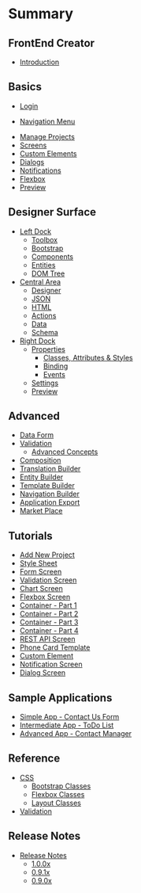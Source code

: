 # Summary

## FrontEnd Creator

* [Introduction](README.md)

## Basics

* [Login](basics/login.md)
<!-- * [User Avatar](basics/user-avatar.md) -->
* [Navigation Menu](basics/navigation-menu/readme.md)
  <!-- * [Key Concepts](basics/navigation-menu/key-concepts.md) -->
<!-- * [Styles](basics/styles/readme.md) -->
  <!-- * [Key Concepts](basics/styles/key-concepts.md) -->
<!-- * [Scripts](basics/scripts/readme.md) -->
  <!-- * [Key Concepts](basics/scripts/key-concepts.md) -->
* [Manage Projects](basics/projects/readme.md)
  <!-- * [Key Concepts](basics/projects/key-concepts.md) -->
* [Screens](basics/screens/readme.md)
  <!-- * [Key Concepts](basics/screens/key-concepts.md) -->
* [Custom Elements](basics/custom-elements/readme.md)
  <!-- * [Key Concepts](basics/custom-elements/key-concepts.md) -->
* [Dialogs](basics/dialogs/readme.md)
  <!-- * [Key Concepts](basics/dialogs/key-concepts.md) -->
* [Notifications](basics/notifications/readme.md)
  <!-- * [Key Concepts](basics/notifications/key-concepts.md) -->
* [Flexbox](basics/flexbox/readme.md)
  <!-- * [Key Concepts](basics/flexbox/key-concepts.md) -->
* [Preview](basics/preview/readme.md)
  <!-- * [Key Concepts](basics/preview/key-concepts.md) -->

## Designer Surface

* [Left Dock](designer-surface/left-dock/readme.md)
  * [Toolbox](designer-surface/left-dock/toolbox/readme.md)
    <!-- * [Key Concepts](designer-surface/left-dock/toolbox/key-concepts.md) -->
  * [Bootstrap](designer-surface/left-dock/bootstrap/readme.md)
    <!-- * [Key Concepts](designer-surface/left-dock/bootstrap/key-concepts.md) -->
  * [Components](designer-surface/left-dock/components/readme.md)
    <!-- * [Key Concepts](designer-surface/left-dock/components/key-concepts.md) -->
  * [Entities](designer-surface/left-dock/entities/readme.md)
    <!-- * [Key Concepts](designer-surface/left-dock/entities/key-concepts.md) -->
  * [DOM Tree](designer-surface/left-dock/dom-tree/readme.md)
    <!-- * [Key Concepts](designer-surface/left-dock/dom-tree/key-concepts.md) -->
* [Central Area](designer-surface/central-area/readme.md)
  * [Designer](designer-surface/central-area/designer/readme.md)
    <!-- * [Key Concepts](designer-surface/central-area/designer/key-concepts.md) -->
  * [JSON](designer-surface/central-area/json/readme.md)
    <!-- * [Key Concepts](designer-surface/central-area/json/key-concepts.md) -->
  * [HTML](designer-surface/central-area/html/readme.md)
    <!-- * [Key Concepts](designer-surface/central-area/html/key-concepts.md) -->
  * [Actions](designer-surface/central-area/actions/readme.md)
    <!-- * [Key Concepts](designer-surface/central-area/actions/key-concepts.md) -->
  * [Data](designer-surface/central-area/data/readme.md)
    <!-- * [Key Concepts](designer-surface/central-area/data/key-concepts.md) -->
  * [Schema](designer-surface/central-area/schema/readme.md)
    <!-- * [Key Concepts](designer-surface/central-area/schema/key-concepts.md) -->
* [Right Dock](designer-surface/right-dock/readme.md)
  * [Properties](designer-surface/right-dock/properties/readme.md)
    <!-- * [Key Concepts](designer-surface/right-dock/properties/key-concepts.md) -->
    * [Classes, Attributes & Styles](designer-surface/right-dock/properties/classes-attributes-styles.md)
    * [Binding](designer-surface/right-dock/properties/binding.md)
    * [Events](designer-surface/right-dock/properties/events.md)
  * [Settings](designer-surface/right-dock/settings/readme.md)
    <!-- * [Key Concepts](designer-surface/right-dock/settings/key-concepts.md) -->
  * [Preview](designer-surface/right-dock/preview/readme.md)
    <!-- * [Key Concepts](designer-surface/right-dock/preview/key-concepts.md) -->

## Advanced

* [Data Form](advanced/data-form/readme.md)
  <!-- * [Key Concepts](advanced/data-form/key-concepts.md) -->
* [Validation](advanced/validation/readme.md)
  <!-- * [Key Concepts](advanced/validation/key-concepts.md) -->
  * [Advanced Concepts](advanced/validation/advanced-concepts.md)
* [Composition](advanced/composition/readme.md)
  <!-- * [Key Concepts](advanced/composition/key-concepts.md) -->
* [Translation Builder](advanced/translation-builder/readme.md)
  <!-- * [Key Concepts](advanced/translation-builder/key-concepts.md) -->
* [Entity Builder](advanced/entity-builder/readme.md)
  <!-- * [Key Concepts](advanced/entity-builder/key-concepts.md) -->
* [Template Builder](advanced/template-builder/readme.md)
  <!-- * [Key Concepts](advanced/template-builder/key-concepts.md) -->
* [Navigation Builder](advanced/navigation-builder/readme.md)
  <!-- * [Key Concepts](advanced/navigation-builder/key-concepts.md) -->
* [Application Export](advanced/application-export/readme.md)
  <!-- * [Key Concepts](advanced/application-export/key-concepts.md) -->
* [Market Place](advanced/market-place/readme.md)
  <!-- * [Key Concepts](advanced/market-place/key-concepts.md) -->

## Tutorials

* [Add New Project](tutorials/manage-projects.md)
* [Style Sheet](tutorials/style-sheet.md)
* [Form Screen](tutorials/form-screen.md)
* [Validation Screen](tutorials/validation-screen.md)
* [Chart Screen](tutorials/chart-screen.md)
* [Flexbox Screen](tutorials/flexbox-screen.md)
* [Container - Part 1](tutorials/container-part-1.md)
* [Container - Part 2](tutorials/container-part-2.md)
* [Container - Part 3](tutorials/container-part-3.md)
* [Container - Part 4](tutorials/container-part-4.md)
* [REST API Screen](tutorials/randomuser-screen.md)
* [Phone Card Template](tutorials/phone-card-template.md)
* [Custom Element](tutorials/custom-element.md)
* [Notification Screen](tutorials/notification-screen.md)
* [Dialog Screen](tutorials/dialog.md)

## Sample Applications

* [Simple App - Contact Us Form](sample-apps/contact-us.md)
* [Intermediate App - ToDo List](sample-apps/todo-list.md)
* [Advanced App - Contact Manager](sample-apps/contact-manager.md)

## Reference

* [CSS](reference/css/readme.md)
  * [Bootstrap Classes](reference/css/bootstrap-classes.md)
  * [Flexbox Classes](reference/css/flexbox-classes.md)
  * [Layout Classes](reference/css/layout-classes.md)
* [Validation](reference/validation/readme.md)
  <!-- * [API](reference/validation/api.md) -->

## Release Notes

* [Release Notes](release-notes/readme.md)
  * [1.0.0x](release-notes/1.0.0x/readme.md)
  * [0.9.1x](release-notes/0.9.1x/readme.md)
  * [0.9.0x](release-notes/0.9.0x/readme.md)

